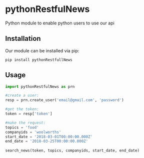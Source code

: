 # pythonRestfulNews
Python module to enable python users to use our api

## Installation
Our module can be installed via pip:

```
pip install pythonRestfullNews
```

## Usage

```python
import pythonRestfulNews as prn

#create a user:
resp = prn.create_user('email@gmail.com', 'password')

#get the token:
token = resp['token']

#make the request:
topics = 'food'
companyids = 'woolworths'
start_date = '2018-03-01T00:00:00.000Z'
end_date = '2018-03-25T00:00:00.000Z'
        
search_news(token, topics, companyids, start_date, end_date)


```
